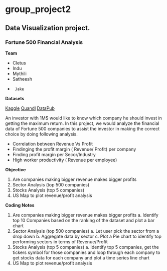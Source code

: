 # group_project2
## Data Visualization project.

### Fortune 500 Financial Analysis
**Team**
 -	Cletus
 -	Indu
 -	Mythili
 -	Satheesh
 -      Jake

**Datasets**

[Kaggle](https://www.kaggle.com/Eruditepanda/fortune-1000-2018)
[Quandl](https://www.quandl.com/)
[DataPub](https://datahub.io/core/s-and-p-500-companies)

An investor with 1M$ would like to know which company he should invest in getting the maximum return. In this project, we would analyze the financial data of Fortune 500 companies to assist the investor in making the correct choice by doing following analysis.

  - Correlation between Revenue Vs Profit
  - Findinging the profit margin ( Revenue/ Profit) per company
  - Finding profit margin per Secor/Industry
  - High worker productivity ( Revenue per employee)

**Objective**

 1.	Are companies making bigger revenue makes bigger profits
 2.	Sector Analysis (top 500 companies)
 3.	Stocks Analysis (top 5 companies)
 4.	US Map to plot revenue/profit analysis

**Coding Notes**

 1.	Are companies making bigger revenue makes bigger profits
    a.	Identify top 10 Companies based on the ranking of the dataset and plot a bar chart
 2.	Sector Analysis (top 500 companies)
    a.	Let user pick the sector from a drop down
    b.	Aggregate data by sector
    c.	Plot a Pie chart to identify top performing sectors in terms of Revenue/Profit
 3.	Stocks Analysis (top 5 companies)
    a.	Identify top 5 companies, get the tickers symbol for those companies and loop through each company to get stocks data for each company and plot a time series line chart
 4.	US Map to plot revenue/profit analysis



